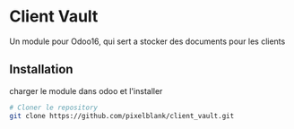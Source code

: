 # Client Vault

Un module pour Odoo16, qui sert a stocker des documents pour les clients

## Installation

charger le module dans odoo et l'installer

```bash
# Cloner le repository
git clone https://github.com/pixelblank/client_vault.git
